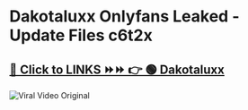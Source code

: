 
 # Dakotaluxx Onlyfans Leaked - Update Files c6t2x

## <h2><a href="https://clipsfans.com/Dakotaluxx&ref=git">🔗 Click to LINKS ⏩⏩ 👉 🟢 Dakotaluxx </a></h2>

<a href="https://clipsfans.com/Dakotaluxx&ref=git" rel="nofollow" data-target="animated-image.originalLink"><img src="https://i.ibb.co.com/xMMVF88/686577567.gif" alt="Viral Video Original" style="max-width: 100%; display: inline-block;" data-target="animated-image.originalImage"></a>

